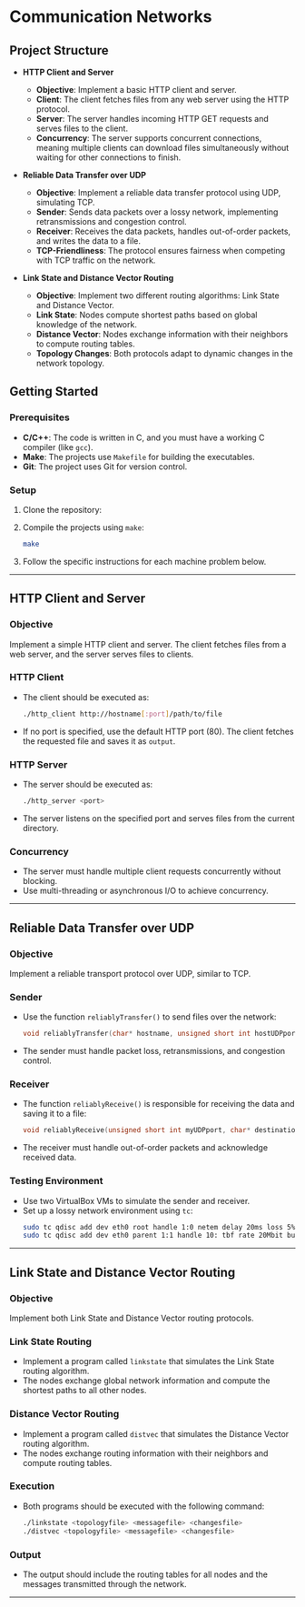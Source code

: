 
# Communication Networks

## Project Structure

- **HTTP Client and Server**
  - **Objective**: Implement a basic HTTP client and server.
  - **Client**: The client fetches files from any web server using the HTTP protocol.
  - **Server**: The server handles incoming HTTP GET requests and serves files to the client.
  - **Concurrency**: The server supports concurrent connections, meaning multiple clients can download files simultaneously without waiting for other connections to finish.

- **Reliable Data Transfer over UDP**
  - **Objective**: Implement a reliable data transfer protocol using UDP, simulating TCP.
  - **Sender**: Sends data packets over a lossy network, implementing retransmissions and congestion control.
  - **Receiver**: Receives the data packets, handles out-of-order packets, and writes the data to a file.
  - **TCP-Friendliness**: The protocol ensures fairness when competing with TCP traffic on the network.

- **Link State and Distance Vector Routing**
  - **Objective**: Implement two different routing algorithms: Link State and Distance Vector.
  - **Link State**: Nodes compute shortest paths based on global knowledge of the network.
  - **Distance Vector**: Nodes exchange information with their neighbors to compute routing tables.
  - **Topology Changes**: Both protocols adapt to dynamic changes in the network topology.

## Getting Started

### Prerequisites

- **C/C++**: The code is written in C, and you must have a working C compiler (like `gcc`).
- **Make**: The projects use `Makefile` for building the executables.
- **Git**: The project uses Git for version control.

### Setup

1. Clone the repository:

2. Compile the projects using `make`:
   ```bash
   make
   ```

3. Follow the specific instructions for each machine problem below.

---

## HTTP Client and Server

### Objective
Implement a simple HTTP client and server. The client fetches files from a web server, and the server serves files to clients.

### HTTP Client
- The client should be executed as:
  ```bash
  ./http_client http://hostname[:port]/path/to/file
  ```
- If no port is specified, use the default HTTP port (80). The client fetches the requested file and saves it as `output`.

### HTTP Server
- The server should be executed as:
  ```bash
  ./http_server <port>
  ```
- The server listens on the specified port and serves files from the current directory.

### Concurrency
- The server must handle multiple client requests concurrently without blocking.
- Use multi-threading or asynchronous I/O to achieve concurrency.

---

## Reliable Data Transfer over UDP

### Objective
Implement a reliable transport protocol over UDP, similar to TCP.

### Sender
- Use the function `reliablyTransfer()` to send files over the network:
  ```c
  void reliablyTransfer(char* hostname, unsigned short int hostUDPport, char* filename, unsigned long long int bytesToTransfer);
  ```
- The sender must handle packet loss, retransmissions, and congestion control.

### Receiver
- The function `reliablyReceive()` is responsible for receiving the data and saving it to a file:
  ```c
  void reliablyReceive(unsigned short int myUDPport, char* destinationFile);
  ```
- The receiver must handle out-of-order packets and acknowledge received data.

### Testing Environment
- Use two VirtualBox VMs to simulate the sender and receiver.
- Set up a lossy network environment using `tc`:
  ```bash
  sudo tc qdisc add dev eth0 root handle 1:0 netem delay 20ms loss 5%
  sudo tc qdisc add dev eth0 parent 1:1 handle 10: tbf rate 20Mbit burst 10mb latency 1ms
  ```

---

## Link State and Distance Vector Routing

### Objective
Implement both Link State and Distance Vector routing protocols.

### Link State Routing
- Implement a program called `linkstate` that simulates the Link State routing algorithm.
- The nodes exchange global network information and compute the shortest paths to all other nodes.

### Distance Vector Routing
- Implement a program called `distvec` that simulates the Distance Vector routing algorithm.
- The nodes exchange routing information with their neighbors and compute routing tables.

### Execution
- Both programs should be executed with the following command:
  ```bash
  ./linkstate <topologyfile> <messagefile> <changesfile>
  ./distvec <topologyfile> <messagefile> <changesfile>
  ```

### Output
- The output should include the routing tables for all nodes and the messages transmitted through the network.

---

